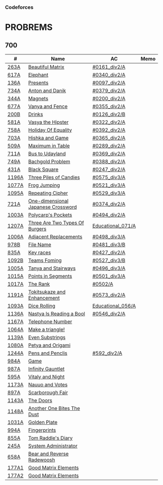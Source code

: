 ### Codeforces

# PROBREMS

## 700

| # | Name | AC | Memo |
| --- | --- | --- | --- |
| [263A](https://codeforces.com/problemset/problem/263/A) |[Beautiful Matrix](https://codeforces.com/problemset/problem/263/A) |[#0161_div2/A](https://github.com/takahironakamori/Codeforces/tree/master/Submissions/%230161_div2/A) ||
| [617A](https://codeforces.com/problemset/problem/617/A) |[Elephant](https://codeforces.com/problemset/problem/617/A) |[#0340_div2/A](https://github.com/takahironakamori/Codeforces/tree/master/Submissions/%230340_div2/A) | |
| [136A](https://codeforces.com/problemset/problem/136/A) |[Presents](https://codeforces.com/problemset/problem/136/A) |[#0097_div2/A](https://github.com/takahironakamori/Codeforces/tree/master/Submissions/%230097_div2/A) | |
| [734A](https://codeforces.com/problemset/problem/734/A) |[Anton and Danik](https://codeforces.com/problemset/problem/734/A) |[#0379_div2/A](https://github.com/takahironakamori/Codeforces/tree/master/Submissions/%230379_div2/A) | |
| [344A](https://codeforces.com/problemset/problem/344/A) |[Magnets](https://codeforces.com/problemset/problem/344/A) |[#0200_div2/A](https://github.com/takahironakamori/Codeforces/tree/master/Submissions/%230200_div2/A) | |
| [677A](https://codeforces.com/problemset/problem/677/A) |[Vanya and Fence](https://codeforces.com/problemset/problem/677/A) |[#0355_div2/A](https://github.com/takahironakamori/Codeforces/tree/master/Submissions/%230355_div2/A) | |
| [200B](https://codeforces.com/problemset/problem/200/B) |[Drinks](https://codeforces.com/problemset/problem/200/B) |[#0126_div2/B](https://github.com/takahironakamori/Codeforces/tree/master/Submissions/%230126_div2/B) | |
| [581A](https://codeforces.com/problemset/problem/581/A) |[Vasya the Hipster](https://codeforces.com/problemset/problem/581/A) |[#0322_div2/A](https://github.com/takahironakamori/Codeforces/tree/master/Submissions/%230322_div2/A) | |
| [758A](https://codeforces.com/problemset/problem/758/A) |[Holiday Of Equality](https://codeforces.com/problemset/problem/758/A) |[#0392_div2/A](https://github.com/takahironakamori/Codeforces/tree/master/Submissions/%230392_div2/A) | |
| [703A](https://codeforces.com/problemset/problem/703/A) |[Hishka and Game](https://codeforces.com/problemset/problem/703/A) |[#0365_div2/A](https://github.com/takahironakamori/Codeforces/tree/master/Submissions/%230365_div2/A) | |
| [509A](https://codeforces.com/problemset/problem/509/A) |[Maximum in Table](https://codeforces.com/problemset/problem/509/A) |[#0289_div2/A](https://github.com/takahironakamori/Codeforces/tree/master/Submissions/%230289_div2/A) | |
| [711A](https://codeforces.com/problemset/problem/711/A) |[Bus to Udayland](https://codeforces.com/problemset/problem/711/A) |[#0369_div2/A](https://github.com/takahironakamori/Codeforces/tree/master/Submissions/%230369_div2/A) | |
| [749A](https://codeforces.com/problemset/problem/749/A) |[Bachgold Problem](https://codeforces.com/problemset/problem/749/A) |[#0388_div2/A](https://github.com/takahironakamori/Codeforces/tree/master/Submissions/%230388_div2/A) | |
| [431A](https://codeforces.com/problemset/problem/431/A) |[Black Square](https://codeforces.com/problemset/problem/431/A) |[#0247_div2/A](https://github.com/takahironakamori/Codeforces/tree/master/Submissions/%230247_div2/A) | |
| [1196A](https://codeforces.com/problemset/problem/1196/A) |[Three Piles of Candies](https://codeforces.com/problemset/problem/1196/A) |[#0575_div3/A](https://github.com/takahironakamori/Codeforces/tree/master/Submissions/%230575_div3/A) | |
| [1077A](https://codeforces.com/problemset/problem/1077/A) |[Frog Jumping](https://codeforces.com/problemset/problem/1077/A) |[#0521_div3/A](https://github.com/takahironakamori/Codeforces/tree/master/Submissions/%230521_div3/A) | |
| [1095A](https://codeforces.com/problemset/problem/1095/A) |[Repeating Cipher](https://codeforces.com/problemset/problem/1095/A) |[#0529_div3/A](https://github.com/takahironakamori/Codeforces/tree/master/Submissions/%230529_div3/A) | |
| [721A](https://codeforces.com/problemset/problem/721/A) |[One-dimensional Japanese Crossword](https://codeforces.com/problemset/problem/721/A) |[#0374_div2/A](https://github.com/takahironakamori/Codeforces/tree/master/Submissions/%230374_div2/A) | |
| [1003A](https://codeforces.com/problemset/problem/1003/A) |[Polycarp's Pockets](https://codeforces.com/problemset/problem/1003/A) |[#0494_div2/A](https://github.com/takahironakamori/Codeforces/tree/master/Submissions/%230494_div3/A) | |
| [1207A](https://codeforces.com/problemset/problem/1207/A) |[Three Are Two Types Of Burgers](https://codeforces.com/problemset/problem/1207/A) |[Educational_071/A](https://github.com/takahironakamori/Codeforces/tree/master/Submissions/Educational_071/A) | |
| [1006A](https://codeforces.com/problemset/problem/1006/A) |[Adjacent Replacements](https://codeforces.com/problemset/problem/1006/A) |[#0498_div3/A](https://github.com/takahironakamori/Codeforces/tree/master/Submissions/%230498_div3/A) | |
| [978B](https://codeforces.com/problemset/problem/978/B) |[File Name](https://codeforces.com/problemset/problem/978/B) |[#0481_div3/B](https://github.com/takahironakamori/Codeforces/tree/master/Submissions/%230481_div3/B) | |
| [835A](https://codeforces.com/problemset/problem/835/A) |[Key races](https://codeforces.com/problemset/problem/835/A) |[#0427_div2/A](https://github.com/takahironakamori/Codeforces/tree/master/Submissions/%230427_div2/A) | |
| [1092B](https://codeforces.com/problemset/problem/1092/B) |[Teams Foming](https://codeforces.com/problemset/problem/1092/B) |[#0527_div3/B](https://github.com/takahironakamori/Codeforces/tree/master/Submissions/%230527_div3/B) | |
| [1005A](https://codeforces.com/problemset/problem/1005/A) |[Tanya and Stairways](https://codeforces.com/problemset/problem/1005/A) |[#0496_div3/A](https://github.com/takahironakamori/Codeforces/tree/master/Submissions/%230496_div3/A) | |
| [1015A](https://codeforces.com/problemset/problem/1015/A) |[Points in Segments](https://codeforces.com/problemset/problem/1015/A) |[#0501_div3/A](https://github.com/takahironakamori/Codeforces/tree/master/Submissions/%230501_div3/A) | |
| [1017A](https://codeforces.com/problemset/problem/1017/A) |[The Rank](https://codeforces.com/problemset/problem/1017/A) |[#0502/A](https://github.com/takahironakamori/Codeforces/tree/master/Submissions/%230502/A) | |
| [1191A](https://codeforces.com/problemset/problem/1191/A) |[Tokitsukaze and Enhancement](https://codeforces.com/problemset/problem/1191/A) |[#0573_div2/A](https://github.com/takahironakamori/Codeforces/tree/master/Submissions/%230573_div2/A) | |
| [1093A](https://codeforces.com/problemset/problem/1093/A) |[Dice Rolling](https://codeforces.com/problemset/problem/1093/A) |[Educational_056/A](https://github.com/takahironakamori/Codeforces/tree/master/Submissions/Educational_056/A) | |
| [1136A](https://codeforces.com/problemset/problem/1136/A) |[Nastya Is Reading a Bool](https://codeforces.com/problemset/problem/1136/A) |[#0546_div2/A](https://github.com/takahironakamori/Codeforces/tree/master/Submissions/%230546_div2/A) | |
| [1167A](https://codeforces.com/problemset/problem/1167/A) |[Telephone Number](https://codeforces.com/problemset/problem/1167/A) | | |
| [1064A](https://codeforces.com/problemset/problem/1064/A) |[Make a triangle!](https://codeforces.com/problemset/problem/1064/A) | | |
| [1139A](https://codeforces.com/problemset/problem/1139/A) |[Even Substrings](https://codeforces.com/problemset/problem/1139/A) | | |
| [1080A](https://codeforces.com/problemset/problem/1080/A) |[Petya and Origami](https://codeforces.com/problemset/problem/1080/A) | | |
| [1244A](https://codeforces.com/problemset/problem/1244/A) |[Pens and Penclis](https://codeforces.com/problemset/problem/1244/A) |[#592_div2/A](https://github.com/takahironakamori/Codeforces/tree/master/Submissions/%23592_div2/A)| |
| [984A](https://codeforces.com/problemset/problem/984/A) |[Game](https://codeforces.com/problemset/problem/984/A) | | |
| [987A](https://codeforces.com/problemset/problem/987/A) |[Infinity Gauntlet](https://codeforces.com/problemset/problem/987/A) | | |
| [595A](https://codeforces.com/problemset/problem/595/A) |[Vitaly and Night](https://codeforces.com/problemset/problem/595/A) | | |
| [1173A](https://codeforces.com/problemset/problem/1173/A) |[Nauuo and Votes](https://codeforces.com/problemset/problem/1173/A) | | |
| [897A](https://codeforces.com/problemset/problem/897/A) |[Scarborough Fair](https://codeforces.com/problemset/problem/897/A) | | |
| [1143A](https://codeforces.com/problemset/problem/1143/A) |[The Doors](https://codeforces.com/problemset/problem/1143/A) | | |
| [1148A](https://codeforces.com/problemset/problem/1148/A) |[Another One Bites The Dust](https://codeforces.com/problemset/problem/1148/A) | | |
| [1031A](https://codeforces.com/problemset/problem/1031/A) |[Golden Plate](https://codeforces.com/problemset/problem/1031/A) | | |
| [994A](https://codeforces.com/problemset/problem/994/A) |[Fingerprints](https://codeforces.com/problemset/problem/994/A) | | |
| [855A](https://codeforces.com/problemset/problem/855/A) |[Tom Raddle's Diary](https://codeforces.com/problemset/problem/855/A) | | |
| [245A](https://codeforces.com/problemset/problem/245/A) |[System Administrator](https://codeforces.com/problemset/problem/245/A) | | |
| [658A](https://codeforces.com/problemset/problem/658/A) |[Bear and Reverse Radewoosh](https://codeforces.com/problemset/problem/658/A) | | |
| [177A1](https://codeforces.com/problemset/problem/177/A1) |[Good Matrix Elements](https://codeforces.com/problemset/problem/177/A1) | | |
| [177A2](https://codeforces.com/problemset/problem/177/A2) |[Good Matrix Elements](https://codeforces.com/problemset/problem/177/A2) | | |